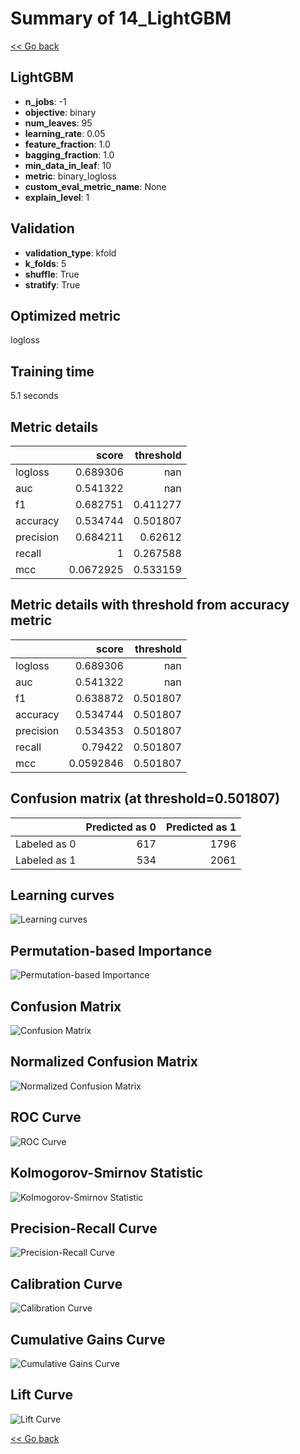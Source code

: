 # Summary of 14_LightGBM

[<< Go back](../README.md)


## LightGBM
- **n_jobs**: -1
- **objective**: binary
- **num_leaves**: 95
- **learning_rate**: 0.05
- **feature_fraction**: 1.0
- **bagging_fraction**: 1.0
- **min_data_in_leaf**: 10
- **metric**: binary_logloss
- **custom_eval_metric_name**: None
- **explain_level**: 1

## Validation
 - **validation_type**: kfold
 - **k_folds**: 5
 - **shuffle**: True
 - **stratify**: True

## Optimized metric
logloss

## Training time

5.1 seconds

## Metric details
|           |     score |   threshold |
|:----------|----------:|------------:|
| logloss   | 0.689306  |  nan        |
| auc       | 0.541322  |  nan        |
| f1        | 0.682751  |    0.411277 |
| accuracy  | 0.534744  |    0.501807 |
| precision | 0.684211  |    0.62612  |
| recall    | 1         |    0.267588 |
| mcc       | 0.0672925 |    0.533159 |


## Metric details with threshold from accuracy metric
|           |     score |   threshold |
|:----------|----------:|------------:|
| logloss   | 0.689306  |  nan        |
| auc       | 0.541322  |  nan        |
| f1        | 0.638872  |    0.501807 |
| accuracy  | 0.534744  |    0.501807 |
| precision | 0.534353  |    0.501807 |
| recall    | 0.79422   |    0.501807 |
| mcc       | 0.0592846 |    0.501807 |


## Confusion matrix (at threshold=0.501807)
|              |   Predicted as 0 |   Predicted as 1 |
|:-------------|-----------------:|-----------------:|
| Labeled as 0 |              617 |             1796 |
| Labeled as 1 |              534 |             2061 |

## Learning curves
![Learning curves](learning_curves.png)

## Permutation-based Importance
![Permutation-based Importance](permutation_importance.png)
## Confusion Matrix

![Confusion Matrix](confusion_matrix.png)


## Normalized Confusion Matrix

![Normalized Confusion Matrix](confusion_matrix_normalized.png)


## ROC Curve

![ROC Curve](roc_curve.png)


## Kolmogorov-Smirnov Statistic

![Kolmogorov-Smirnov Statistic](ks_statistic.png)


## Precision-Recall Curve

![Precision-Recall Curve](precision_recall_curve.png)


## Calibration Curve

![Calibration Curve](calibration_curve_curve.png)


## Cumulative Gains Curve

![Cumulative Gains Curve](cumulative_gains_curve.png)


## Lift Curve

![Lift Curve](lift_curve.png)



[<< Go back](../README.md)
